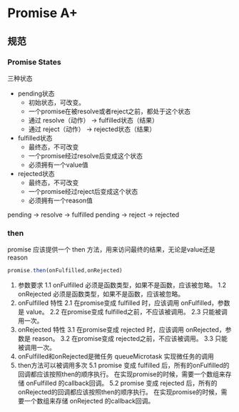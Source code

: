 # Promise A+

## 规范

### Promise States

三种状态
+ pending状态
	+ 初始状态，可改变。
	+ 一个promise在被resolve或者reject之前，都处于这个状态
	+ 通过 resolve（动作） -> fulfilled状态（结果）
	+ 通过 reject（动作） -> rejected状态（结果）
+ fulfilled状态
	+ 最终态，不可改变
	+ 一个promise经过resolve后变成这个状态
	+ 必须拥有一个value值
+ rejected状态
	+ 最终态，不可改变
	+ 一个promise经过reject后变成这个状态
	+ 必须拥有一个reason值

pending -> resolve -> fulfilled
pending -> reject -> rejected

### then

promise 应该提供一个 then 方法，用来访问最终的结果，无论是value还是reason

```js
promise.then(onFulfilled,onRejected)
```

1. 参数要求
	1.1 onFulfilled 必须是函数类型，如果不是函数，应该被忽略。
	1.2 onRejected 必须是函数类型，如果不是函数，应该被忽略。
2. onFulfilled 特性
	2.1 在promise变成 fulfilled 时，应该调用 onFulfilled，参数是 value。
	2.2 在promise变成 fulfilled之前，不应该被调用。
	2.3 只能被调用一次。
3. onRejected 特性
	3.1 在promise变成 rejected 时，应该调用 onRejected，参数是 reason。
	3.2 在promise变成 rejected之前，不应该被调用。
	3.3 只能被调用一次。
4. onFulfilled和onRejected是微任务
	queueMicrotask 实现微任务的调用
5. then方法可以被调用多次
	5.1 promise 变成 fulfilled 后，所有的onFulfilled的回调都应该按照then的顺序执行。
	在实现promise的时候，需要一个数组来存储 onFulfilled 的callback回调。
	5.2 promise 变成 rejected 后，所有的onRejected的回调都应该按照then的顺序执行。
	在实现promise的时候，需要一个数组来存储 onRejected 的callback回调。
	
